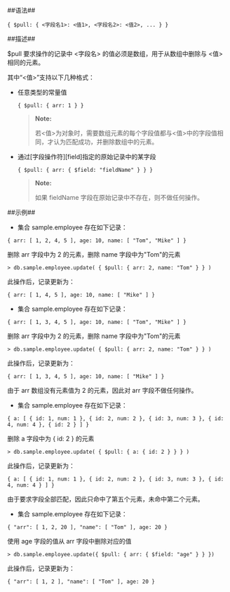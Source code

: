 
##语法##

```lang-json
{ $pull: { <字段名1>: <值1>, <字段名2>: <值2>, ... } }
```

##描述##

$pull 要求操作的记录中 <字段名> 的值必须是数组，用于从数组中删除与 <值> 相同的元素。

其中“<值>”支持以下几种格式：

* 任意类型的常量值

  ```lang-json
  { $pull: { arr: 1 } }
  ```

  >**Note:**
  >
  > 若<值>为对象时，需要数组元素的每个字段值都与<值>中的字段值相同，才认为匹配成功，并删除数组中的元素。
  
* 通过[字段操作符][field]指定的原始记录中的某字段

  ```lang-json
  { $pull: { arr: { $field: "fieldName" } } }
  ```
  
  >**Note:**
  >
  > 如果 fieldName 字段在原始记录中不存在，则不做任何操作。

##示例##

* 集合 sample.employee 存在如下记录：

 ```lang-json
 { arr: [ 1, 2, 4, 5 ], age: 10, name: [ "Tom", "Mike" ] }
 ```

 删除 arr 字段中为 2 的元素，删除 name 字段中为"Tom"的元素

 ```lang-javascript
 > db.sample.employee.update( { $pull: { arr: 2, name: "Tom" } } )
 ```

 此操作后，记录更新为：

 ```lang-json
 { arr: [ 1, 4, 5 ], age: 10, name: [ "Mike" ] }
 ```

* 集合 sample.employee 存在如下记录：

 ```lang-json
 { arr: [ 1, 3, 4, 5 ], age: 10, name: [ "Tom", "Mike" ] }
 ```

 删除 arr 字段中为 2 的元素，删除 name 字段中为"Tom"的元素

 ```lang-javascript
 > db.sample.employee.update( { $pull: { arr: 2, name: "Tom" } } )
 ```

 此操作后，记录更新为：

 ```lang-json
 { arr: [ 1, 3, 4, 5 ], age: 10, name: [ "Mike" ] }
 ```

 由于 arr 数组没有元素值为 2 的元素，因此对 arr 字段不做任何操作。

* 集合 sample.employee 存在如下记录：

 ```lang-json
 { a: [ { id: 1, num: 1 }, { id: 2, num: 2 }, { id: 3, num: 3 }, { id: 4, num: 4 }, { id: 2 } ] }
 ```

 删除 a 字段中为 { id: 2 } 的元素

 ```lang-javascript
 > db.sample.employee.update( { $pull: { a: { id: 2 } } } )
 ```

 此操作后，记录更新为：

 ```lang-json
 { a: [ { id: 1, num: 1 }, { id: 2, num: 2 }, { id: 3, num: 3 }, { id: 4, num: 4 } ] }
 ```

 由于要求字段全部匹配，因此只命中了第五个元素，未命中第二个元素。

* 集合 sample.employee 存在如下记录：

 ```lang-json
 { "arr": [ 1, 2, 20 ], "name": [ "Tom" ], age: 20 }
 ```

 使用 age 字段的值从 arr 字段中删除对应的值

 ```lang-javascript
 > db.sample.employee.update({ $pull: { arr: { $field: "age" } } })
 ```

 此操作后，记录更新为：

 ```lang-json
 { "arr": [ 1, 2 ], "name": [ "Tom" ], age: 20 }
 ```


[^_^]:
    本文使用的所有引用及链接
[field]:manual/Manual/Operator/Field_Operator/field.md
